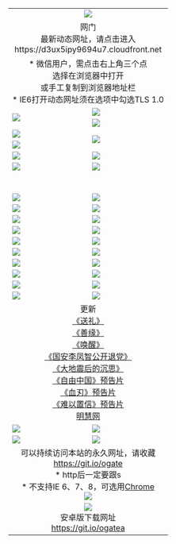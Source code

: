 ﻿<table>
  <tr></tr>
  <tr><td colspan=2 align=center><img src="https://cloud.githubusercontent.com/assets/11880933/13434984/f430fae2-e012-11e5-814f-c2df1e82b247.jpg" /></td></tr>
  <tr><td colspan=2 align=center>网门<br>最新动态网址，请点击进入
<br>https://d3ux5ipy9694u7.cloudfront.net
    </td>
  </tr>
  <tr>
    <td colspan=2 align=center>* 微信用户，需点击右上角三个点<br>选择在浏览器中打开<br>或手工复制到浏览器地址栏
    <br>* IE6打开动态网址须在选项中勾选TLS 1.0</td>
  </tr>
  <tr>
    <td rowspan=2><a href="https://d3ux5ipy9694u7.cloudfront.net/ogUP.aspx?name=11DKC.mp4&list=11DKC" target="_blank"><img src="https://d3ux5ipy9694u7.cloudfront.net/Up/11DKC1.jpg" /></a></td> 
    <td><div><a href="https://d3ux5ipy9694u7.cloudfront.net/ogUP.aspx?name=LRWS.mp4&list=LRWS" target="_blank"><img src="https://d3ux5ipy9694u7.cloudfront.net/Up/LRWS.jpg" /></a></td>
   </tr>
  <tr>
    <td><a href="https://d3ux5ipy9694u7.cloudfront.net/ogNiceVedio.aspx" target="_blank"><img src="https://d3ux5ipy9694u7.cloudfront.net/Up/11TGKDY.jpg" /></a></td>
  </tr>
  <tr>
    <td><a href="https://d3ux5ipy9694u7.cloudfront.net/ogUP.aspx?name=JQR.mp4&count=2" target="_blank"><img src="https://d3ux5ipy9694u7.cloudfront.net/Up/JQR.jpg" /></a></td>   
    <td rowspan=2><a href="https://d3ux5ipy9694u7.cloudfront.net/ogUP.aspx?name=JP.mp4&count=9" target="_blank"><img src="https://d3ux5ipy9694u7.cloudfront.net/Up/JP.jpg" /></td>
  </tr>
  <tr>
    <td><a href="https://d3ux5ipy9694u7.cloudfront.net/ogUP.aspx?name=WH.mp4" target="_blank"><img src="https://d3ux5ipy9694u7.cloudfront.net/Up/WH.jpg" /></a></td>
  </tr>
  <tr>
    <td><a href="https://d3ux5ipy9694u7.cloudfront.net/ogUP.aspx?name=SSZJ.mp4&list=SSZJ" target="_blank"><img src="https://d3ux5ipy9694u7.cloudfront.net/Up/SSZJ.jpg" /></a></td>
    <td><a href="https://d3ux5ipy9694u7.cloudfront.net/ogUP.aspx?name=1XQK.mp4&count=13" target="_blank"><img src="https://d3ux5ipy9694u7.cloudfront.net/Up/1XQK.jpg" /></a</td>
  </tr>
  <tr>
    <td><a href="https://d3ux5ipy9694u7.cloudfront.net/ogUP.aspx?name=ZY.mp4&count=2015|16" target="_blank"><img src="https://d3ux5ipy9694u7.cloudfront.net/Up/ZY.jpg" /></a</td>
    <td><a href="https://d3ux5ipy9694u7.cloudfront.net/ogUP.aspx?name=XTFY.mp4&count=B|2,A|24" target="_blank"><img src="https://d3ux5ipy9694u7.cloudfront.net/Up/XTFY.jpg" /></a></td>
  </tr>
  <tr height="40">
  </tr>
  <tr>
    <td><a href="https://d3ux5ipy9694u7.cloudfront.net/ogUP.aspx?name=4SQQ.mp4&list=4SQQ" target="_blank"><img src="https://d3ux5ipy9694u7.cloudfront.net/Up/4SQQ0.jpg"/></a></td>
    <td><a href="https://d3ux5ipy9694u7.cloudfront.net/ogUP.aspx?name=4SHQ.mp4&list=4SHQ" target="_blank"><img src="https://d3ux5ipy9694u7.cloudfront.net/Up/4SHQ0.jpg"/></a></td>
  </tr>
  <tr>
    <td><a href="https://d3ux5ipy9694u7.cloudfront.net/ogUP.aspx?name=4SZG.mp4&list=4SZG" target="_blank"><img src="https://d3ux5ipy9694u7.cloudfront.net/Up/4SZG0.jpg"/></a></td>
    <td><a href="https://d3ux5ipy9694u7.cloudfront.net/ogUP.aspx?name=4SDJ.mp4&list=4SDJ" target="_blank"><img src="https://d3ux5ipy9694u7.cloudfront.net/Up/4SDJ0.jpg"/></a></td>
  </tr>
  <tr>
    <td><a href="https://d3ux5ipy9694u7.cloudfront.net/ogUP.aspx?name=4SGX.mp4&list=4SGX" target="_blank"><img src="https://d3ux5ipy9694u7.cloudfront.net/Up/4SGX0.jpg"/></a></td>
    <td><a href="https://d3ux5ipy9694u7.cloudfront.net/ogUP.aspx?name=4SHD.mp4&list=4SHD" target="_blank"><img src="https://d3ux5ipy9694u7.cloudfront.net/Up/4SHD0.jpg"/></a></td>
  </tr>
  <tr>
    <td><a href="https://d3ux5ipy9694u7.cloudfront.net/ogUP.aspx?name=4CTX.mp4&list=4CTX" target="_blank"><img src="https://d3ux5ipy9694u7.cloudfront.net/Up/4CTX0.jpg"/></a></td>
    <td><a href="https://d3ux5ipy9694u7.cloudfront.net/ogUP.aspx?name=4CWZ.mp4&list=4CWZ" target="_blank"><img src="https://d3ux5ipy9694u7.cloudfront.net/Up/4CWZ0.jpg"/></a></td>
  </tr>
  <tr>
    <td><a href="https://d3ux5ipy9694u7.cloudfront.net/onUP.aspx?name=https://d1lqqjldbsh7xo.cloudfront.net/" target="_blank"><img src="https://d3ux5ipy9694u7.cloudfront.net/Up/0DTW.jpg"/></a></td>
    <td><a href="https://d3ux5ipy9694u7.cloudfront.net/onUP.aspx?name=https://d240ns8up8earz.cloudfront.net/acenter/" target="_blank"><img src="https://d3ux5ipy9694u7.cloudfront.net/Up/0TDW.jpg" /></a></td>
  </tr>
  <tr>
    <td><a href="https://d3ux5ipy9694u7.cloudfront.net/onUP.aspx?name=https://d4508d6vomz2p.cloudfront.net/gb/nsc413.htm" target="_blank"><img src="https://d3ux5ipy9694u7.cloudfront.net/Up/0DJY.jpg" /></a></td>
    <td><a href="https://d3ux5ipy9694u7.cloudfront.net/onUP.aspx?name=https://dilo7bqpjb57y.cloudfront.net/xtr/gb/prog204.html" target="_blank"><img src="https://d3ux5ipy9694u7.cloudfront.net/Up/0XTR.jpg" /></a></td>
  </tr>
  <tr>
    <td><a href="https://d3ux5ipy9694u7.cloudfront.net/onUP.aspx?name=https://d3aj00iefsmfgc.cloudfront.net/" target="_blank"><img src="https://d3ux5ipy9694u7.cloudfront.net/Up/0MHW.jpg" /></a></td>
    <td><a href="https://d3ux5ipy9694u7.cloudfront.net/onUP.aspx?name=https://d20wz7qt14x5d2.cloudfront.net/" target="_blank"><img src="https://d3ux5ipy9694u7.cloudfront.net/Up/0ZJW.jpg" /></a></td>
  </tr>
  <tr>
    <td><a href="https://d3ux5ipy9694u7.cloudfront.net/ogUP.aspx?name=0FG.zip" target="_blank"><img src="https://d3ux5ipy9694u7.cloudfront.net/Up/0FG.jpg" /></a></td>
    <td><a href="https://d3ux5ipy9694u7.cloudfront.net/ogUP.aspx?name=0FGA.apk" target="_blank"><img src="https://d3ux5ipy9694u7.cloudfront.net/Up/0FGA.jpg" /></a></td>
  </tr>
  <tr>
    <td><a href="https://d3ux5ipy9694u7.cloudfront.net/ogUP.aspx?name=0U.zip" target="_blank"><img src="https://d3ux5ipy9694u7.cloudfront.net/Up/0U.jpg" /></a></td>
    <td><a href="https://d3ux5ipy9694u7.cloudfront.net/ogUP.aspx?name=0UA.apk" target="_blank"><img src="https://d3ux5ipy9694u7.cloudfront.net/Up/0UA.jpg" /></a></td>
  </tr>
  <tr>
    <td><a href="https://d3ux5ipy9694u7.cloudfront.net/ogUP.aspx?name=0iPPOTV.zip" target="_blank"><img src="https://d3ux5ipy9694u7.cloudfront.net/Up/0iPPOTV.jpg" /></a></td>
    <td><a href="https://d3ux5ipy9694u7.cloudfront.net/ogUP.aspx?name=0iNTD.apk" target="_blank"><img src="https://d3ux5ipy9694u7.cloudfront.net/Up/0iNTD.jpg" /></a></td>
  </tr>
  <tr>
    <td colspan=2 align=center>更新<br>
      <a href="https://d3ux5ipy9694u7.cloudfront.net/ogUP.aspx?name=4ESL.mp4" target="_blank">《送礼》</a><br>
      <a href="https://d3ux5ipy9694u7.cloudfront.net/ogUP.aspx?name=4ESY.mp4" target="_blank">《善缘》</a><br>
      <a href="https://d3ux5ipy9694u7.cloudfront.net/ogUP.aspx?name=4EHX.mp4" target="_blank">《唤醒》</a><br>
      <a href="https://d3ux5ipy9694u7.cloudfront.net/ogUP.aspx?name=4LFZ.mp4" target="_blank">《国安李凤智公开退党》</a><br>
      <a href="https://d3ux5ipy9694u7.cloudfront.net/ogUP.aspx?name=4DDZHDCS.mp4" target="_blank">《大地震后的沉思》</a><br>
      <a href="https://d3ux5ipy9694u7.cloudfront.net/ogUP.aspx?name=11ZYZG0.mp4" target="_blank">《自由中国》预告片</a><br>
      <a href="https://d3ux5ipy9694u7.cloudfront.net/ogUP.aspx?name=11XR.mp4" target="_blank">《血刃》预告片</a><br>
      <a href="https://d3ux5ipy9694u7.cloudfront.net/ogUP.aspx?name=11NYZX.mp4&count=2" target="_blank">《难以置信》预告片</a><br>
      <a href="https://d3ux5ipy9694u7.cloudfront.net/onUP.aspx?name=https://www.minghui.org/" target="_blank">明慧网</a></td>
    </td>
  </tr>
  <tr>
    <td><a href="https://d3ux5ipy9694u7.cloudfront.net/ogNice.aspx" target="_blank"><img src="https://d3ux5ipy9694u7.cloudfront.net/Up/0WCYY.jpg" /></a></td>
    <td><a href="https://d3ux5ipy9694u7.cloudfront.net/onCO.aspx?ob=600事物&op=增删改&args=WH1~%23类型6新闻%7c%23类型6评论&mode=" target="_blank"><img src="https://d3ux5ipy9694u7.cloudfront.net/Up/0WZTT.jpg" /></a></td> 
  </tr>
  <tr>
    <td><a href="https://d3ux5ipy9694u7.cloudfront.net/ogDY.aspx" target="_blank"><img src="https://d3ux5ipy9694u7.cloudfront.net/Up/0FK.jpg" /></a></td>
    <td><a href="https://d3ux5ipy9694u7.cloudfront.net/ogST.aspx" target="_blank"><img src="https://d3ux5ipy9694u7.cloudfront.net/Up/0ST.jpg" /></a></td> 
  </tr>
  <tr>
    <td colspan=2 align=center>可以持续访问本站的永久网址，请收藏<br/><a href="https://git.io/ogate" target="_blank">https://git.io/ogate</a><br/>* http后一定要跟s<br/>* 不支持IE 6、7、8，可选用<a href="https://d3ux5ipy9694u7.cloudfront.net/ogUP.aspx?name=0ChromePortable.zip">Chrome</a><br/><a href="https://d3ux5ipy9694u7.cloudfront.net/Up/0WMGDL2.png" target="_blank"><img src="https://d3ux5ipy9694u7.cloudfront.net/Up/0WMGD2.png"/></a></td>
  </tr>
  <tr>
    <td colspan=2 align=center><a href="https://d3ux5ipy9694u7.cloudfront.net/ogUP.aspx?name=0oGate.apk" target="_blank"><img src="https://cloud.githubusercontent.com/assets/11880933/13720399/75e143ee-e842-11e5-9f0a-1421f423c80f.jpg" /></a><br>安卓版下载网址<br><a href="https://git.io/ogatea">https://git.io/ogatea</a></td>
  </tr>
  <!--tr>
    <td colspan=2 align=center>可能失效的动态网址
    </td>
  </tr-->
</table>

